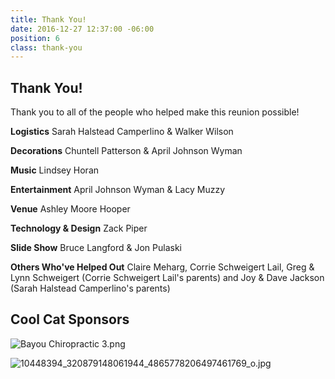 ```yaml
---
title: Thank You!
date: 2016-12-27 12:37:00 -06:00
position: 6
class: thank-you
---
```


## Thank You!

Thank you to all of the people who helped make this reunion possible!

**Logistics**
Sarah Halstead Camperlino & Walker Wilson

**Decorations**
Chuntell Patterson & April Johnson Wyman

**Music**
Lindsey Horan

**Entertainment**
April Johnson Wyman & Lacy Muzzy

**Venue**
Ashley Moore Hooper

**Technology & Design**
Zack Piper

**Slide Show**
Bruce Langford & Jon Pulaski

**Others Who've Helped Out**
Claire Meharg, Corrie Schweigert Lail, Greg & Lynn Schweigert (Corrie Schweigert Lail's parents) and 
Joy & Dave Jackson (Sarah Halstead Camperlino's parents)

## Cool Cat Sponsors

![Bayou Chiropractic 3.png](/uploads/Bayou%20Chiropractic%203.png)

![10448394_320879148061944_4865778206497461769_o.jpg](/uploads/10448394_320879148061944_4865778206497461769_o.jpg)